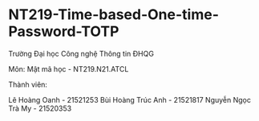 # NT219-Time-based-One-time-Password-TOTP
Trường Đại học Công nghệ Thông tin ĐHQG

Môn: Mật mã học - NT219.N21.ATCL

Thành viên:

Lê Hoàng Oanh - 21521253
Bùi Hoàng Trúc Anh - 21521817
Nguyễn Ngọc Trà My - 21520353
